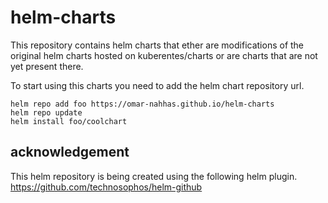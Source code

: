 # helm-charts

This repository contains helm charts that ether are modifications of the original helm charts hosted on kuberentes/charts or are charts that are not yet present there.

To start using this charts you need to add the helm chart repository url.

```
helm repo add foo https://omar-nahhas.github.io/helm-charts
helm repo update
helm install foo/coolchart
```

## acknowledgement 
This helm repository is being created using the following helm plugin.
<https://github.com/technosophos/helm-github>

